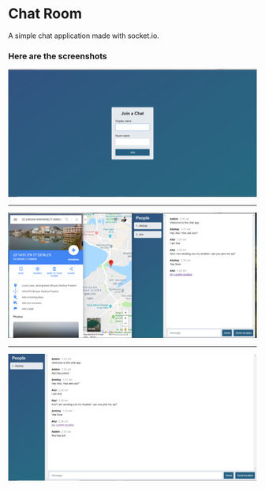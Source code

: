 # Chat Room
A simple chat application made with socket.io.

### Here are the screenshots
![](screenshots/indexpage.png)
___
![](screenshots/location.png)
___
![](screenshots/people.png)
